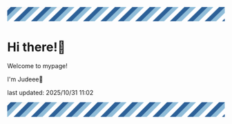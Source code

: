 <!-- Header image -->
<img src="./pokemon/pokemon_36.png" width="1000">

# Hi there!👋

Welcome to mypage!

I'm Judeee🐷

last updated: 2025/10/31 11:02

<!-- Footer image -->
<img src="./pokemon/pokemon_36.png" width="1000">
